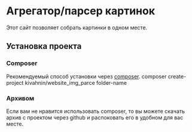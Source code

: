 Агрегатор/парсер картинок
=========================

Этот сайт позволяет собрать картинки в одном месте.

Установка проекта
-----------------
### Composer
Рекомендуемый способ установки через [composer](http://getcomposer.org/).
    composer create-project kivahnin/website_img_parce folder-name

### Архивом
Если вам не нравится использовать composer, то вы можете скачать архив с проектом через github и распоковать его в удобном для вас месте.
